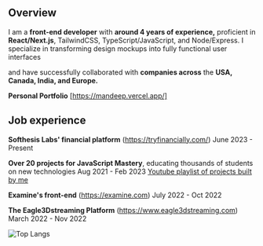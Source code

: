## Overview

 I am a **front-end developer** with **around 4 years of experience,** proficient in **React/Next.js**, TailwindCSS, TypeScript/JavaScript, and Node/Express. I specialize in transforming design mockups into fully functional user interfaces
 
 and have successfully collaborated with **companies across** the **USA, Canada, India, and Europe.**

 **Personal Portfolio** [https://mandeep.vercel.app/]

## Job experience

**Softhesis Labs' financial platform** (https://tryfinancially.com/) June 2023 - Present

 **Over 20 projects for JavaScript Mastery**, educating thousands of students on new technologies Aug 2021 - Feb 2023
 [Youtube playlist of projects built by me](https://www.youtube.com/playlist?list=PL6QREj8te1P6wX9m5KnicnDVEucbOPsqR)

 **Examine's front-end** (https://examine.com) July 2022 - Oct 2022
 
 **The Eagle3Dstreaming Platform** (https://www.eagle3dstreaming.com) March 2022 - Nov 2022

  ![Top Langs](https://github-readme-stats.vercel.app/api/top-langs/?username=Mandeepsinghmar&layout=compact) 


 


